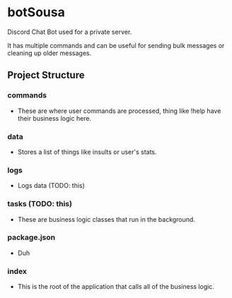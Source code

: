 # botSousa
Discord Chat Bot used for a private server.

It has multiple commands and can be useful for sending bulk messages or cleaning up older messages.


## Project Structure
 ### commands
 - These are where user commands are processed, thing like !help have their business logic here.
 ### data
 - Stores a list of things like insults or user's stats.
 ### logs
 - Logs data (TODO: this)
 ### tasks (TODO: this)
 - These are business logic classes that run in the background.
 ### package.json
 - Duh
 ### index
 - This is the root of the application that calls all of the business logic.

